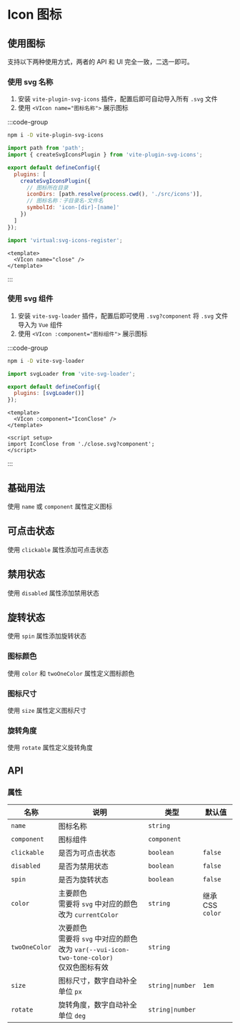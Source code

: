 # Icon 图标

## 使用图标

支持以下两种使用方式，两者的 API 和 UI 完全一致，二选一即可。

### 使用 svg 名称

1. 安装 `vite-plugin-svg-icons` 插件，配置后即可自动导入所有 `.svg` 文件
2. 使用 `<VIcon name="图标名称">` 展示图标

:::code-group

```sh [npm]
npm i -D vite-plugin-svg-icons
```

```js [vite.config.js]
import path from 'path';
import { createSvgIconsPlugin } from 'vite-plugin-svg-icons';

export default defineConfig({
  plugins: [
    createSvgIconsPlugin({
      // 图标所在目录
      iconDirs: [path.resolve(process.cwd(), './src/icons')],
      // 图标名称：子目录名-文件名
      symbolId: 'icon-[dir]-[name]'
    })
  ]
});
```

```js [main.js]
import 'virtual:svg-icons-register';
```

```vue [*.vue]
<template>
  <VIcon name="close" />
</template>
```

:::

### 使用 svg 组件

1. 安装 `vite-svg-loader` 插件，配置后即可使用 `.svg?component` 将 `.svg` 文件导入为 `Vue` 组件
2. 使用 `<VIcon :component="图标组件">` 展示图标

:::code-group

```sh [npm]
npm i -D vite-svg-loader
```

```js [vite.config.js]
import svgLoader from 'vite-svg-loader';

export default defineConfig({
  plugins: [svgLoader()]
});
```

```vue [*.vue]
<template>
  <VIcon :component="IconClose" />
</template>

<script setup>
import IconClose from './close.svg?component';
</script>
```

:::

## 基础用法

使用 `name` 或 `component` 属性定义图标

<preview path="./demos/basic.vue"></preview>

## 可点击状态

使用 `clickable` 属性添加可点击状态

<preview path="./demos/clickable.vue"></preview>

## 禁用状态

使用 `disabled` 属性添加禁用状态

<preview path="./demos/disabled.vue"></preview>

## 旋转状态

使用 `spin` 属性添加旋转状态

<preview path="./demos/spin.vue"></preview>

<!--@include: @/component/@parts/props-style.md-->

### 图标颜色

使用 `color` 和 `twoOneColor` 属性定义图标颜色

<preview path="./demos/color.vue"></preview>

### 图标尺寸

使用 `size` 属性定义图标尺寸

<preview path="./demos/size.vue"></preview>

### 旋转角度

使用 `rotate` 属性定义旋转角度

<preview path="./demos/rotate.vue"></preview>

## API

### 属性

| 名称          | 说明                                                                                             | 类型             | 默认值           |
| ------------- | ------------------------------------------------------------------------------------------------ | ---------------- | ---------------- |
| `name`        | 图标名称                                                                                         | `string`         |                  |
| `component`   | 图标组件                                                                                         | `component`      |                  |
| `clickable`   | 是否为可点击状态                                                                                 | `boolean`        | `false`          |
| `disabled`    | 是否为禁用状态                                                                                   | `boolean`        | `false`          |
| `spin`        | 是否为旋转状态                                                                                   | `boolean`        | `false`          |
| `color`       | 主要颜色 <br> 需要将 `svg` 中对应的颜色改为 `currentColor`                                       | `string`         | 继承 CSS `color` |
| `twoOneColor` | 次要颜色 <br> 需要将 `svg` 中对应的颜色改为 `var(--vui-icon-two-tone-color)` <br> 仅双色图标有效 | `string`         |                  |
| `size`        | 图标尺寸，数字自动补全单位 `px`                                                                  | `string\|number` | `1em`            |
| `rotate`      | 旋转角度，数字自动补全单位 `deg`                                                                 | `string\|number` |                  |
